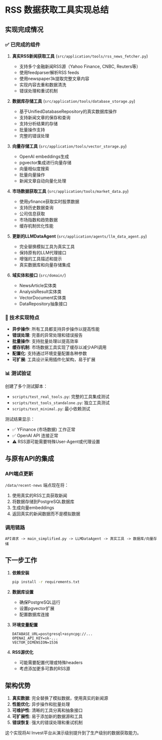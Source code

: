 # RSS 数据获取工具实现总结

## 实现完成情况

### ✅ 已完成的组件

1. **真实RSS新闻获取工具** (`src/application/tools/rss_news_fetcher.py`)
   - 支持多个金融新闻RSS源（Yahoo Finance, CNBC, Reuters等）
   - 使用feedparser解析RSS feeds
   - 使用newspaper3k提取完整文章内容
   - 实现内容去重和数据清洗
   - 错误处理和重试机制

2. **数据库存储工具** (`src/application/tools/database_storage.py`)
   - 基于UnifiedDatabaseRepository的真实数据库操作
   - 支持新闻文章的保存和查询
   - 支持分析结果的存储
   - 批量操作支持
   - 完整的错误处理

3. **向量存储工具** (`src/application/tools/vector_storage.py`)
   - OpenAI embeddings生成
   - pgvector集成进行向量存储
   - 向量相似度搜索
   - 批量向量操作
   - 新闻文章自动向量化处理

4. **市场数据获取工具** (`src/application/tools/market_data.py`)
   - 使用yfinance获取实时股票数据
   - 支持历史数据查询
   - 公司信息获取
   - 市场指数和趋势数据
   - 缓存机制优化性能

5. **更新的LLMDataAgent** (`src/application/agents/llm_data_agent.py`)
   - 完全替换模拟工具为真实工具
   - 保持原有的LLM代理接口
   - 增强的工具描述和提示
   - 真实数据库和向量存储集成

6. **域实体和接口** (`src/domain/`)
   - NewsArticle实体类
   - AnalysisResult实体类
   - VectorDocument实体类
   - DataRepository抽象接口

### 🔧 技术实现特点

- **异步操作**: 所有工具都支持异步操作以提高性能
- **错误处理**: 完善的异常处理和错误报告
- **批量操作**: 支持批量处理以提高效率
- **缓存机制**: 市场数据工具实现了缓存以减少API调用
- **配置化**: 支持通过环境变量配置各种参数
- **可扩展**: 工具设计采用插件化架构，易于扩展

### 📊 测试验证

创建了多个测试脚本：
- `scripts/test_real_tools.py`: 完整的工具集成测试
- `scripts/test_tools_standalone.py`: 独立工具测试
- `scripts/test_minimal.py`: 最小依赖测试

测试结果显示：
- ✅ YFinance (市场数据) 工作正常
- ✅ OpenAI API 连接正常
- ⚠️ RSS源可能需要特殊User-Agent或代理设置

## 与原有API的集成

### API端点更新

`/data/recent-news` 端点现在将：
1. 使用真实的RSS工具获取新闻
2. 将数据存储到PostgreSQL数据库
3. 生成向量embeddings
4. 返回真实的新闻数据而不是模拟数据

### 调用链路

```
API请求 -> main_simplified.py -> LLMDataAgent -> 真实工具 -> 数据库/向量存储
```

## 下一步工作

1. **依赖安装**
   ```bash
   pip install -r requirements.txt
   ```

2. **数据库设置**
   - 确保PostgreSQL运行
   - 设置pgvector扩展
   - 配置数据库连接

3. **环境变量配置**
   ```env
   DATABASE_URL=postgresql+asyncpg://...
   OPENAI_API_KEY=sk-...
   VECTOR_DIMENSION=1536
   ```

4. **RSS源优化**
   - 可能需要配置代理或特殊headers
   - 考虑添加更多可靠的RSS源

## 架构优势

1. **真实数据**: 完全替换了模拟数据，使用真实的新闻源
2. **性能优化**: 异步操作和批量处理
3. **可维护性**: 清晰的工具分离和抽象接口
4. **可扩展性**: 易于添加新的数据源和工具
5. **错误恢复**: 强大的错误处理和重试机制

这个实现将AI Invest平台从演示级别提升到了生产级别的数据获取能力。